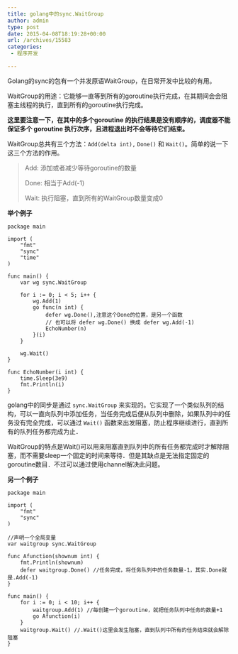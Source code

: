 ```yaml
---
title: golang中的sync.WaitGroup
author: admin
type: post
date: 2015-04-08T18:19:28+00:00
url: /archives/15583
categories:
 - 程序开发

---
```

Golang的sync的包有一个并发原语WaitGroup，在日常开发中比较的有用。

WaitGroup的用途：它能够一直等到所有的goroutine执行完成，在其期间会会阻塞主线程的执行，直到所有的goroutine执行完成。

**这里要注意一下，在其中的多个goroutine 的执行结果是没有顺序的，调度器不能保证多个 goroutine 执行次序，且进程退出时不会等待它们结束。**

WaitGroup总共有三个方法：`Add(delta int),` `Done()` 和 `Wait()`。简单的说一下这三个方法的作用。

> Add: 添加或者减少等待goroutine的数量
>
>
> Done: 相当于Add(-1)
>
>
> Wait: 执行阻塞，直到所有的WaitGroup数量变成0

**举个例子**

```
package main

import (
    "fmt"
    "sync"
    "time"
)

func main() {
    var wg sync.WaitGroup

    for i := 0; i < 5; i++ {
        wg.Add(1)
        go func(n int) {
            defer wg.Done(),注意这个Done的位置，是另一个函数
            // 也可以将 defer wg.Done() 换成 defer wg.Add(-1)
            EchoNumber(n)
        }(i)
    }

    wg.Wait()
}

func EchoNumber(i int) {
    time.Sleep(3e9)
    fmt.Println(i)
}

```

golang中的同步是通过 `sync.WaitGroup` 来实现的。它实现了一个类似队列的结构，可以一直向队列中添加任务，当任务完成后便从队列中删除，如果队列中的任务没有完全完成，可以通过 `Wait()` 函数来出发阻塞，防止程序继续进行，直到所有的队列任务都完成为止．

WaitGroup的特点是Wait()可以用来阻塞直到队列中的所有任务都完成时才解除阻塞，而不需要sleep一个固定的时间来等待．但是其缺点是无法指定固定的goroutine数目．不过可以通过使用channel解决此问题。

**另一个例子**

```
package main

import (
    "fmt"
    "sync"
)

//声明一个全局变量
var waitgroup sync.WaitGroup

func Afunction(shownum int) {
    fmt.Println(shownum)
    defer waitgroup.Done() //任务完成，将任务队列中的任务数量-1，其实.Done就是.Add(-1)
}

func main() {
    for i := 0; i < 10; i++ {
        waitgroup.Add(1) //每创建一个goroutine，就把任务队列中任务的数量+1
        go Afunction(i)
    }
    waitgroup.Wait() //.Wait()这里会发生阻塞，直到队列中所有的任务结束就会解除阻塞
}
```
